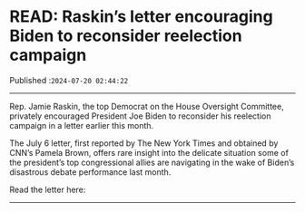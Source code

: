 # READ: Raskin’s letter encouraging Biden to reconsider reelection campaign

Published :`2024-07-20 02:44:22`

---

Rep. Jamie Raskin, the top Democrat on the House Oversight Committee, privately encouraged President Joe Biden to reconsider his reelection campaign in a letter earlier this month.

The July 6 letter, first reported by The New York Times and obtained by CNN’s Pamela Brown, offers rare insight into the delicate situation some of the president’s top congressional allies are navigating in the wake of Biden’s disastrous debate performance last month.

Read the letter here:

---

